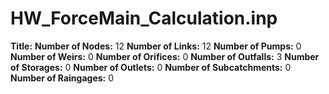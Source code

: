 # HW_ForceMain_Calculation.inp
**Title:** 
**Number of Nodes:** 12
**Number of Links:** 12
**Number of Pumps:** 0
**Number of Weirs:** 0
**Number of Orifices:** 0
**Number of Outfalls:** 3
**Number of Storages:** 0
**Number of Outlets:** 0
**Number of Subcatchments:** 0
**Number of Raingages:** 0
